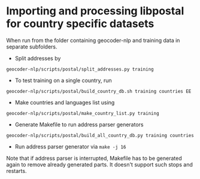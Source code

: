 # Importing and processing libpostal for country specific datasets

When run from the folder containing geocoder-nlp and training data in separate subfolders.

* Split addresses by
```
geocoder-nlp/scripts/postal/split_addresses.py training
```


* To test training on a single country, run
```
geocoder-nlp/scripts/postal/build_country_db.sh training countries EE
```


* Make countries and languages list using
```
geocoder-nlp/scripts/postal/make_country_list.py training
```

* Generate Makefile to run address parser generators
```
geocoder-nlp/scripts/postal/build_all_country_db.py training countries
```

* Run address parser generator via `make -j 16`

Note that if address parser is interrupted, Makefile has to be
generated again to remove already generated parts. It doesn't support
such stops and restarts. 
